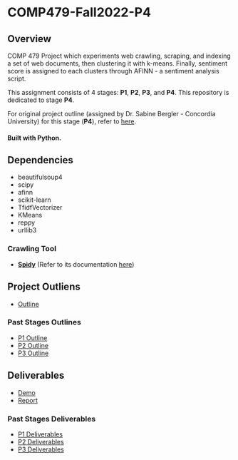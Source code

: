 # COMP479-Fall2022-P4

## Overview

COMP 479 Project which experiments web crawling, scraping, and indexing a set of web documents, then clustering it with k-means. Finally, sentiment score is assigned to each clusters through AFINN - a sentiment analysis script.

This assignment consists of 4 stages: **P1**, **P2**, **P3**, and **P4**. This repository is dedicated to stage **P4**.

For original project outline (assigned by Dr. Sabine Bergler - Concordia University) for this stage (**P4**), refer to [here](/outlines/p4.pdf).

#### Built with **Python**.

## Dependencies

- beautifulsoup4
- scipy
- afinn
- scikit-learn
- TfidfVectorizer
- KMeans
- reppy
- urllib3

### Crawling Tool

- [**Spidy**](https://github.com/rivermont/spidy) (Refer to its documentation [here](/project/spider-docs/))

## Project Outliens

- [Outline](/outlines/p4.pdf)

### Past Stages Outlines

- [P1 Outline](/outlines/p1.pdf)
- [P2 Outline](/outlines/p2.pdf)
- [P3 Outline](/outlines/p3.pdf)

## Deliverables

- [Demo](/deliverables/p4/demo.pdf)
- [Report](/deliverables/p4/demo.pdf)

### Past Stages Deliverables

- [P1 Deliverables](/deliverables/p1)
- [P2 Deliverables](/deliverables/p2)
- [P3 Deliverables](/deliverables/p3)
